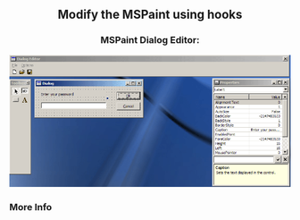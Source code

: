 ﻿<div align="center">

## Modify the MSPaint using hooks
### MSPaint Dialog Editor:
<img src="PIC2001101334726219.gif">
</div>

### More Info
 







